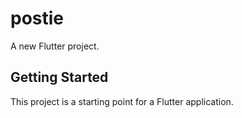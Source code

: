 # postie

A new Flutter project.

## Getting Started

This project is a starting point for a Flutter application.

